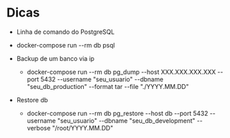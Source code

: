 # Dicas

- Linha de comando do PostgreSQL
 - docker-compose run --rm db psql

- Backup de um banco via ip
  - docker-compose run --rm db pg_dump --host XXX.XXX.XXX.XXX --port 5432 --username "seu_usuario" --dbname "seu_db_production" --format tar --file "./YYYY.MM.DD"

- Restore db
  - docker-compose run --rm db pg_restore --host db --port 5432 --username "seu_usuario" --dbname "seu_db_development" --verbose "/root/YYYY.MM.DD"

